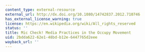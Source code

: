 ```yaml
---
content_type: external-resource
external_url: http://dx.doi.org/10.1080/14742837.2012.710746
has_external_license_warning: true
license: https://en.wikipedia.org/wiki/All_rights_reserved
status: ''
title: Mic Check! Media Practices in the Occupy Movement
uid: 2bdda622-62e1-48bd-b12e-6447765d2eee
wayback_url: ''
---
```

